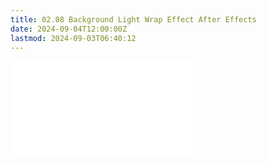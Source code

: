 ```yaml
---
title: 02.08 Background Light Wrap Effect After Effects
date: 2024-09-04T12:00:00Z
lastmod: 2024-09-03T06:40:12
---
```


![Link to included file content](../../../../video/after-effects/background-light-wrap-after-effects.md)
